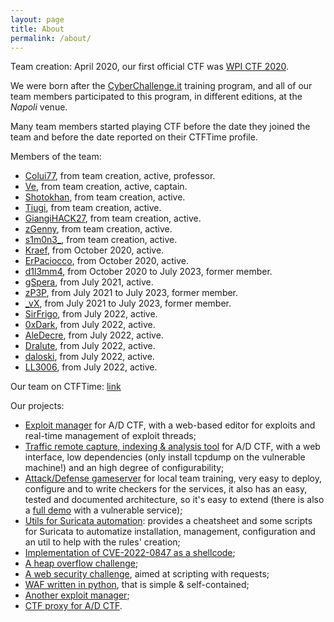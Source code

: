 ```yaml
---
layout: page
title: About
permalink: /about/
---
```


Team creation: April 2020, our first official CTF was [WPI CTF 2020](https://ctftime.org/event/913).

We were born after the [CyberChallenge.it](https://cyberchallenge.it/) training program, and all of our team members participated to this program, in different editions, at the *Napoli* venue.

Many team members started playing CTF before the date they joined the team and before the date reported on their CTFTime profile.

Members of the team:
- [Colui77](https://scholar.google.com/citations?user=vfcuP2oAAAAJ&hl=it), from team creation, active, professor.
- [Ve](https://ctftime.org/user/55122), from team creation, active, captain.
- [Shotokhan](https://ctftime.org/user/94021), from team creation, active.
- [Tiugi](https://ctftime.org/user/94999), from team creation, active.
- [GiangiHACK27](https://ctftime.org/user/98784), from team creation, active.
- [zGenny](https://ctftime.org/user/92226), from team creation, active.
- [s1m0n3_](https://ctftime.org/user/104011), from team creation, active.
- [Kraef](https://ctftime.org/user/107723), from October 2020, active.
- [ErPaciocco](https://ctftime.org/user/104014), from October 2020, active.
- [d1l3mm4](https://ctftime.org/user/63406), from October 2020 to July 2023, former member.
- [gSpera](https://ctftime.org/user/107250), from July 2021, active.
- [zP3P](https://ctftime.org/user/107362), from July 2021 to July 2023, former member.
- [_vX](https://ctftime.org/user/107466), from July 2021 to July 2023, former member.
- [SirFrigo](https://ctftime.org/user/138685), from July 2022, active.
- [0xDark](https://ctftime.org/user/138691), from July 2022, active.
- [AleDecre](https://ctftime.org/user/138692), from July 2022, active.
- [Dralute](https://ctftime.org/user/138693), from July 2022, active.
- [daloski](https://ctftime.org/user/138696), from July 2022, active.
- [LL3006](https://ctftime.org/user/138703), from July 2022, active.


Our team on CTFTime:
[link](https://ctftime.org/team/117588)

Our projects:

- [Exploit manager](https://github.com/Omnicrist/exploit_manager) for A/D CTF, with a web-based editor for exploits and real-time management of exploit threads;
- [Traffic remote capture, indexing & analysis tool](https://github.com/Shotokhan/kanku-sho) for A/D CTF, with a web interface, low dependencies (only install tcpdump on the vulnerable machine!) and an high degree of configurability;
- [Attack/Defense gameserver](https://github.com/Shotokhan/ad_kihon) for local team training, very easy to deploy, configure and to write checkers for the services, it also has an easy, tested and documented architecture, so it's easy to extend (there is also a [full demo](https://github.com/Shotokhan/memowotoru) with a vulnerable service);
- [Utils for Suricata automation](https://github.com/Shotokhan/suricata-utils): provides a cheatsheet and some scripts for Suricata to automatize installation, management, configuration and an util to help with the rules' creation;
- [Implementation of CVE-2022-0847 as a shellcode](https://github.com/Shotokhan/cve_2022_0847_shellcode);
- [A heap overflow challenge](https://github.com/Shotokhan/heap_overflow_nx);
- [A web security challenge](https://github.com/Shotokhan/escape_room), aimed at scripting with requests;
- [WAF written in python](https://github.com/Shotokhan/py-waf), that is simple & self-contained;
- [Another exploit manager](https://github.com/gSpera/ex-manager);
- [CTF proxy for A/D CTF](https://github.com/ByteLeMani/ctf_proxy).

